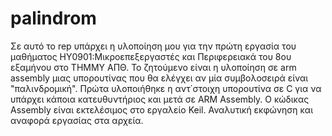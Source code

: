 # palindrom
Σε αυτό το rep υπάρχει η υλοποίηση μου για την πρώτη εργασία του μαθήματος ΗΥ0901:Μικροεπεξεργαστές και Περιφερειακά του 8ου εξαμήνου στο ΤΗΜΜΥ ΑΠΘ. 
Το ζητούμενο είναι η υλοποίηση σε arm assembly μιας υπορουτίνας που θα ελέγχει αν μία συμβολοσειρά είναι "παλινδρομική". Πρώτα υλοποιήθηκε η αντ΄στοιχη υπορουτίνα σε C για να υπάρχει κάποια κατευθυντήριος και μετά σε ARM Assembly. Ο κώδικας Assembly είναι εκτελέσιμος στο εργαλείο Keil. 
Αναλυτική εκφώνηση και αναφορά εργασίας στα αρχεία.
